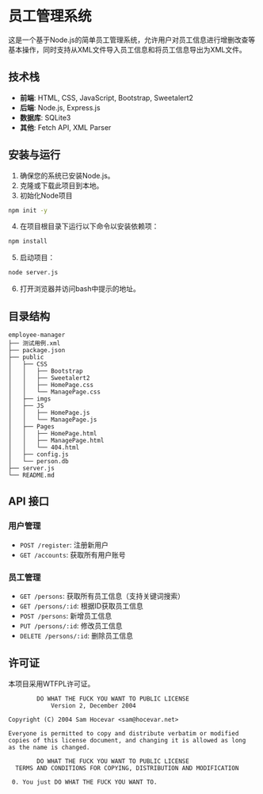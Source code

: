 # 员工管理系统

这是一个基于Node.js的简单员工管理系统，允许用户对员工信息进行增删改查等基本操作，同时支持从XML文件导入员工信息和将员工信息导出为XML文件。

## 技术栈

- **前端**: HTML, CSS, JavaScript, Bootstrap, Sweetalert2
- **后端**: Node.js, Express.js
- **数据库**: SQLite3
- **其他**: Fetch API, XML Parser

## 安装与运行

1. 确保您的系统已安装Node.js。
2. 克隆或下载此项目到本地。
3. 初始化Node项目

```bash
npm init -y
```
4. 在项目根目录下运行以下命令以安装依赖项：

```bash
npm install
```

5. 启动项目：

```bash
node server.js
```

6. 打开浏览器并访问bash中提示的地址。

## 目录结构

```
employee-manager
├── 测试用例.xml
├── package.json
├── public
│   ├── CSS
│   │   ├── Bootstrap
│   │   ├── Sweetalert2
│   │   ├── HomePage.css
│   │   └── ManagePage.css
│   ├── imgs
│   ├── JS
│   │   ├── HomePage.js
│   │   └── ManagePage.js
│   ├── Pages
│   │   ├── HomePage.html   
│   │   ├── ManagePage.html
│   │   └── 404.html
│   ├── config.js
│   └── person.db
├── server.js
└── README.md
```

## API 接口

### 用户管理

- `POST /register`: 注册新用户
- `GET /accounts`: 获取所有用户账号

### 员工管理

- `GET /persons`: 获取所有员工信息（支持关键词搜索）
- `GET /persons/:id`: 根据ID获取员工信息
- `POST /persons`: 新增员工信息
- `PUT /persons/:id`: 修改员工信息
- `DELETE /persons/:id`: 删除员工信息

## 许可证

本项目采用WTFPL许可证。
```
        DO WHAT THE FUCK YOU WANT TO PUBLIC LICENSE
            Version 2, December 2004

Copyright (C) 2004 Sam Hocevar <sam@hocevar.net>

Everyone is permitted to copy and distribute verbatim or modified
copies of this license document, and changing it is allowed as long
as the name is changed.

        DO WHAT THE FUCK YOU WANT TO PUBLIC LICENSE
  TERMS AND CONDITIONS FOR COPYING, DISTRIBUTION AND MODIFICATION

 0. You just DO WHAT THE FUCK YOU WANT TO.
```
